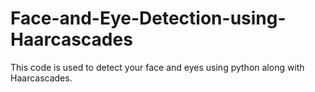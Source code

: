 # Face-and-Eye-Detection-using-Haarcascades
This code is used to detect your face and eyes using python along with Haarcascades.
